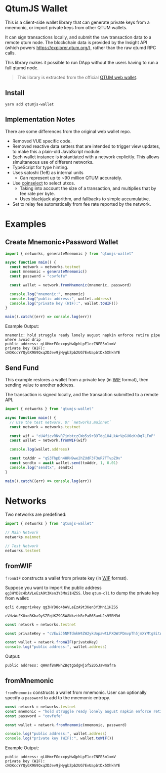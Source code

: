 # QtumJS Wallet

This is a client-side wallet library that can generate private keys from a mnemonic, or import private keys from other QTUM wallets.

It can sign transactions locally, and submit the raw transaction data to a remote qtum node. The blockchain data is provided by the Insight API (which powers https://explorer.qtum.org/), rather than the raw qtumd RPC calls.

This library makes it possible to run DApp without the users having to run a full qtumd node.

> This library is extracted from the official [QTUM web wallet](https://github.com/qtumproject/qtum-web-wallet).

## Install

```
yarn add qtumjs-wallet
```

## Implementation Notes

There are some differences from the original web wallet repo.

* Removed VUE specific code.
* Removed reactive data setters that are intended to trigger view updates, to make this a plain-old JavaScript module.
* Each wallet instance is instantiated with a network explicitly. This allows simultaneous use of different networks.
* TypeScript for type hinting.
* Uses satoshi (1e8) as internal units
  * Can represent up to ~90 million QTUM accurately.
* Use [coinselect](https://github.com/bitcoinjs/coinselect) to select utxos.
  * Taking into account the size of a transaction, and multiplies that by fee rate per byte.
  * Uses blackjack algorithm, and fallbacks to simple accumulative.
* Set tx relay fee automatically from fee rate reported by the network.


# Examples

## Create Mnemonic+Password Wallet

```js
import { networks, generateMnemonic } from "qtumjs-wallet"

async function main() {
  const network = networks.testnet
  const mnemonic = generateMnemonic()
  const password = "covfefe"

  const wallet = network.fromMnemonic(mnemonic, password)

  console.log("mnemonic:", mnemonic)
  console.log("public address:", wallet.address)
  console.log("private key (WIF):", wallet.toWIF())
}

main().catch((err) => console.log(err))
```

Example Output:

```
mnemonic: hold struggle ready lonely august napkin enforce retire pipe where avoid drip
public address: qLUHmrFGexxpyHwQphLpE1czZNFE5m1xmV
private key (WIF): cNQKccYYQyGX9G9Qxq2DJev9jHygbZpb2UG7EvUapbtDx5XhkhYE
```

## Send Fund

This example restores a wallet from a private key (in [WIF](https://en.bitcoin.it/wiki/Wallet_import_format) format), then sending value to another address.

The transaction is signed locally, and the transaction submitted to a remote API.

```js
import { networks } from "qtumjs-wallet"

async function main() {
  // Use the test network. Or `networks.mainnet`
  const network = networks.testnet

  const wif = "cU4ficvRNvR7jnbtczCWo5s9rB9Tdg1U4LkArVpGU6cKnDq7LFoP"
  const wallet = network.fromWIF(wif)

  console.log(wallet.address)

  const toAddr = "qS3ThpDn4HRH9we2hZUdF3F3uR7TTvpZ9v"
  const sendtx = await wallet.send(toAddr, 1, 0.01)
  console.log("sendtx", sendtx)
}

main().catch((err) => console.log(err))
```

# Networks

Two networks are predefined:

```js
import { networks } from "qtumjs-wallet"

// Main Network
networks.mainnet

// Test Network
networks.testnet
```

## fromWIF

`fromWIF` constructs a wallet from private key (in [WIF](https://en.bitcoin.it/wiki/Wallet_import_format) format).

Suppose you want to import the public address `qg3HYD8c4bAVLeEzA9t3Ken3Y3Mni1HZSS`. Use `qtum-cli` to dump the private key from wallet:

```
qcli dumpprivkey qg3HYD8c4bAVLeEzA9t3Ken3Y3Mni1HZSS

cVHzWuEKUxoRKba9ySZFqUKZ9G5W8NkzthRcPaB65amUJs95RM3d
```

```js
const network = networks.testnet

const privateKey = "cVEwiJ5NMTdnkW4ZW2ykUopawtLPXQWtPDmvpTh5jmXYMtg8itAz"

const wallet = network.fromWIF(privateKey)
console.log("public address:", wallet.address)
```

Output:

```
public address: qWAnfBnRNhZBqtgSdgHjSfS2D5Jawmafra
```

## fromMnemonic

`fromMnemonic` constructs a wallet from mnemonic. User can optionally specify a `password` to add to the mnemonic entropy.

```ts
const network = networks.testnet
const mnemonic = "hold struggle ready lonely august napkin enforce retire pipe where avoid drip"
const password = "covfefe"

const wallet = network.fromMnemonic(mnemonic, password)

console.log("public address:", wallet.address)
console.log("private key (WIF):", wallet.toWIF())
```

Example Output:

```
public address: qLUHmrFGexxpyHwQphLpE1czZNFE5m1xmV
private key (WIF): cNQKccYYQyGX9G9Qxq2DJev9jHygbZpb2UG7EvUapbtDx5XhkhYE
```
